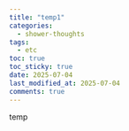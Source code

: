 ```yaml
---
title: "temp1"
categories:
  - shower-thoughts
tags:
  - etc
toc: true
toc_sticky: true
date: 2025-07-04
last_modified_at: 2025-07-04
comments: true
---
```


temp